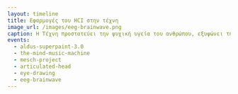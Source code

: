 ```yaml
---
layout: timeline 
title: Εφαρμογές του HCI στην τέχνη
image_url: /images/eeg-brainwave.png
caption: Η Τέχνη προστατεύει την ψυχική υγεία του ανθρώπου, εξυψώνει την πνευματικότητά του και αποτελεί παράλληλα και κομμάτι του πολιτιστικής κληρονομιάς ενός πολιτισμού. Τι συμβαίνει όταν η επιστήμη του HCI αλληλεπιδρά με την τέχνη;
events:
  - aldus-superpaint-3.0
  - the-mind-music-machine
  - mesch-project
  - articulated-head
  - eye-drawing
  - eeg-brainwave
---
```


<!-- ---
layout: timeline 
title: Εφαρμογές του HCI στην τέχνη
image_url: /images/articulated-head.jpg
caption: Η Τέχνη προστατεύει την ψυχική υγεία του ανθρώπου, εξυψώνει την πνευματικότητά του και αποτελεί παράλληλα και κομμάτι του πολιτιστικής κληρονομιάς ενός πολιτισμού. Τι συμβαίνει όταν η επιστήμη του HCI αλληλεπιδρά με την τέχνη;
events:  
  - aldus-superpaint-3.0
  - the-mind-music-machine
  - mesch-project
  - articulated-head
--- -->

